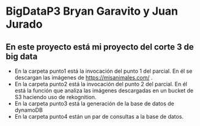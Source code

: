 # BigDataP3 Bryan Garavito y Juan Jurado 

En este proyecto está mi proyecto del corte 3 de big data
---

* En la carpeta punto1 está la invocación del punto 1 del parcial. En él se descargan las imágenes de https://misanimales.com/ . 
* En la carpeta punto2 está la invocación del punto 2 del parcial. En él está la función que analiza las imágenes descargadas en un bucket de S3 haciendo uso de rekognition.
* En la carpeta punto3 está la generación de la base de datos de dynamoDB
* En la carpeta punto4 están un par de consultas a la base de datos.
